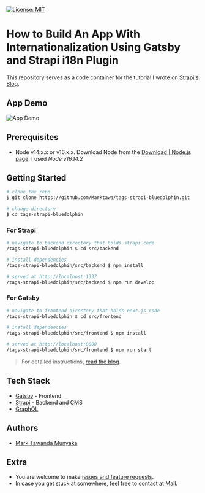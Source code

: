 [![License: MIT](https://img.shields.io/badge/License-MIT-yellow.svg)](https://opensource.org/licenses/MIT)

# How to Build An App With Internationalization Using Gatsby and Strapi i18n Plugin

This repository serves as a code container for the tutorial I wrote on [Strapi's Blog](https://strapi.io/blog/).

## App Demo

![App Demo](/docs/app-demo-s.gif)

## Prerequisites

- Node v14.x.x or v16.x.x. Download Node from the [Download | Node.js page](https://nodejs.org/en/download/). I used *Node v16.14.2*

## Getting Started

```bash
# clone the repo
$ git clone https://github.com/Marktawa/tags-strapi-bluedolphin.git

# change directory
$ cd tags-strapi-bluedolphin
```

### For Strapi

```bash
# navigate to backend directory that holds strapi code
/tags-strapi-bluedolphin $ cd src/backend

# install dependencies
/tags-strapi-bluedolphin/src/backend $ npm install

# served at http://localhost:1337
/tags-strapi-bluedolphin/src/backend $ npm run develop
```

### For Gatsby

```bash
# navigate to frontend directory that holds next.js code
/tags-strapi-bluedolphin $ cd src/frontend

# install dependencies
/tags-strapi-bluedolphin/src/frontend $ npm install

# served at http://localhost:8000
/tags-strapi-bluedolphin/src/frontend $ npm run start
```

> For detailed instructions, [read the blog](https://strapi.io/blog/).

## Tech Stack

* [Gatsby](https://www.gatsbyjs.com/) - Frontend
* [Strapi](https://strapi.io/) - Backend and CMS
* [GraphQL](https://graphql.org/)

## Authors

- [Mark Tawanda Munyaka](https://github.com/Marktawa)

## Extra

- You are welcome to make [issues and feature requests](https://github.com/Marktawa/tags-strapi-bluedolphin/issues).
- In case you get stuck at somewhere, feel free to contact at [Mail](mailto:marktmunyaka@gmail.com).
